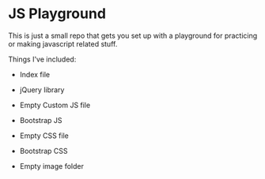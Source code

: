 # JS Playground

This is just a small repo that gets you set up with a playground for practicing or making javascript related stuff.

Things I've included:

- Index file

- jQuery library
- Empty Custom JS file
- Bootstrap JS

- Empty CSS file
- Bootstrap CSS

- Empty image folder


